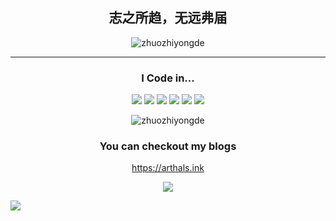 <div align="center">
  
## 志之所趋，无远弗届


<!-- <p align="center"> -->
<!--   <img src="" width="100%" title="Intro Card" alt="Intro Card"> -->
<!-- </p> -->
<p align="center">
  <img src="https://github-readme-stats.vercel.app/api?username=zhuozhiyongde&show_icons=true&theme=radical&title_color=FFE652&text_color=71DFE7&hide_border=1&border_radius=10" alt="zhuozhiyongde">
  </p>


---
### I Code in...
<img src="https://img.shields.io/badge/-Python-FBC43F?style=flat&logo=python&logoColor=ffffff">    <img src="https://img.shields.io/badge/-C++-FCDD9E?style=flat&logo=cplusplus&logoColor=ffffff">    <img src="https://img.shields.io/badge/-HTML-DADEDF?style=flat&logo=HTML5&logoColor=ffffff">    <img src="https://img.shields.io/badge/-CSS-B8DFD8?style=flat&logo=css3&logoColor=ffffff">    <img src="https://img.shields.io/badge/-JavaScript-B6CBE0?style=flat&logo=JavaScript&logoColor=ffffff">    <img src="https://img.shields.io/badge/-Vue-AEB8D1?style=flat&logo=vue.js&logoColor=ffffff">
<p align="center">
  <img src="https://github-readme-stats.vercel.app/api/top-langs/?username=zhuozhiyongde&layout=compact&hide=html&title_color=FFE652&theme=radical&text_color=71DFE7&hide_border=1&border_radius=10" alt="zhuozhiyongde">
</p>

### You can checkout my blogs
https://arthals.ink
  
  <img src="https://komarev.com/ghpvc/?username=zhuozhiyongde&color=dc143c">
  
  </div>

![](https://hit.yhype.me/github/profile?user_id=36695271)
